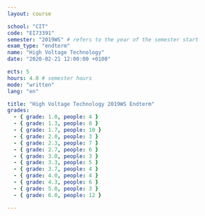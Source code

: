 ```yaml
---
layout: course

school: "CIT"
code: "EI73391"
semester: "2019WS" # refers to the year of the semester start
exam_type: "endterm"
name: "High Voltage Technology"
date: "2020-02-21 12:00:00 +0100"

ects: 5
hours: 4.0 # semester hours
mode: "written"
lang: "en"

title: "High Voltage Technology 2019WS Endterm"
grades:
  - { grade: 1.0, people: 4 }
  - { grade: 1.3, people: 8 }
  - { grade: 1.7, people: 10 }
  - { grade: 2.0, people: 3 }
  - { grade: 2.3, people: 7 }
  - { grade: 2.7, people: 6 }
  - { grade: 3.0, people: 3 }
  - { grade: 3.3, people: 5 }
  - { grade: 3.7, people: 4 }
  - { grade: 4.0, people: 4 }
  - { grade: 4.3, people: 6 }
  - { grade: 5.0, people: 3 }
  - { grade: 6.0, people: 12 }

---
```



